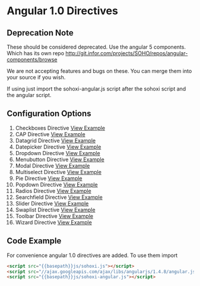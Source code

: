 # Angular 1.0 Directives

## Deprecation Note

These should be considered deprecated. Use the angular 5 components. Which has its own repo http://git.infor.com/projects/SOHO/repos/angular-components/browse

We are not accepting features and bugs on these. You can merge them into your source if you wish.

If using just import the sohoxi-angular.js script after the sohoxi script and the angular script.

## Configuration Options

1. Checkboxes Directive [View Example]( ../components/angular/checkboxes)
2. CAP Directive [View Example]( ../components/angular/contextual-action-panel)
3. Datagrid Directive [View Example]( ../components/angular/datagrid)
4. Datepicker Directive [View Example]( ../components/angular/datepicker)
5. Dropdown Directive [View Example]( ../components/angular/dropdown)
6. Menubutton Directive [View Example]( ../components/angular/menubutton)
7. Modal Directive [View Example]( ../components/angular/modal)
8. Multiselect Directive [View Example]( ../components/angular/multiselect)
9. Pie Directive [View Example]( ../components/angular/pie)
10. Popdown Directive [View Example]( ../components/angular/popdown)
11. Radios Directive [View Example]( ../components/angular/radios)
11. Searchfield Directive [View Example]( ../components/angular/searchfield)
12. Slider Directive [View Example]( ../components/angular/slider)
13. Swaplist Directive [View Example]( ../components/angular/swaplist)
14. Toolbar Directive [View Example]( ../components/angular/toolbar)
14. Wizard Directive [View Example]( ../components/angular/wizard)

## Code Example

For convenience angular 1.0 directives are added. To use them import

```html
<script src="{{basepath}}js/sohoxi.js"></script>
<script src="//ajax.googleapis.com/ajax/libs/angularjs/1.4.8/angular.js"></script>
<script src="{{basepath}}js/sohoxi-angular.js"></script>
```

